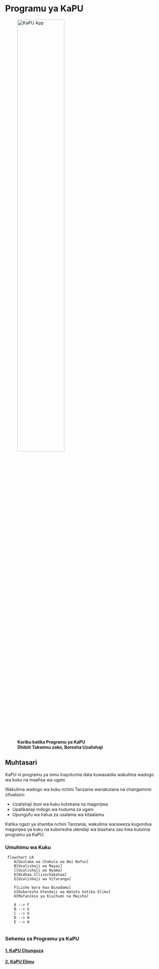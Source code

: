 # Programu ya KaPU  

<figure>
    <a href="https://rb.gy/llh9x2" target="_blank">
    <img src ="/kapudocs/assets/circle.png" alt="KaPU App" style="width:60%">
    </a>
    <figcaption><b>Karibu katika Programu ya KaPU </b></figcaption>
    <figcaption><b>Dhibiti Takwimu zako, Boresha Uzalishaji</b></figcaption>
</figure>

## Muhtasari 
KaPU ni programu ya simu inayotumia data kuwasaidia wakulima wadogo wa kuku na maafisa wa ugani.  

Wakulima wadogo wa kuku nchini Tanzania wanakutana na changamoto zifuatazo: 

  * Uzalishaji duni wa kuku kutokana na magonjwa 
  * Upatikanaji mdogo wa huduma za ugani 
  * Upungufu wa hatua za usalama wa kitaalamu 

Katika ngazi ya shamba nchini Tanzania, wakulima wanaweza kugundua magonjwa ya kuku na kuboresha utendaji wa biashara zao kwa kutumia programu ya KaPU.


### Umuhimu wa Kuku 

``` mermaid
 flowchart LR 
    A[Usalama wa Chakula wa Bei Nafuu]
    B[Uzalishaji wa Mayai]
    C[Uzalishaji wa Nyama]
    D[Bidhaa Zilizochakatwa]
    E[Uzalishaji wa Vifaranga]

    F[Lishe bora kwa Binadamu]
    G[Kuboresha Utendaji wa Watoto katika Elimu]
    H[Mafanikio ya Kiuchumi na Maisha]

    A --> F
    B --> G
    C --> G
    D --> H
    E --> H
    
```
### Sehemu za Programu ya KaPU
#### [1. KaPU Chunguza](kapudetect.md) 
#### [2. KaPU Elimu](kapuedu.md)
